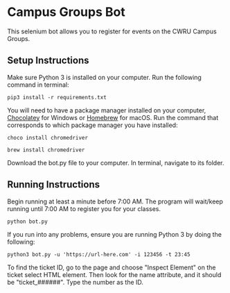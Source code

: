 # Campus Groups Bot #

This selenium bot allows you to register for events on the CWRU Campus Groups.

## Setup Instructions ##
Make sure Python 3 is installed on your computer. Run the following command in terminal:

    pip3 install -r requirements.txt

You will need to have a package manager installed on your computer, [Chocolatey](https://chocolatey.org/) for Windows or [Homebrew](https://brew.sh/) for macOS. Run the command that corresponds to which package manager you have installed:

    choco install chromedriver
<!-- -->
    brew install chromedriver

Download the bot.py file to your computer. In terminal, navigate to its folder. 

## Running Instructions ##
Begin running at least a minute before 7:00 AM. The program will wait/keep running until 7:00 AM to register you for your classes. 

    python bot.py

If you run into any problems, ensure you are running Python 3 by doing the following:

    python3 bot.py -u 'https://url-here.com' -i 123456 -t 23:45

To find the ticket ID, go to the page and choose "Inspect Element" on the ticket select HTML element. Then look for the name attribute, and it should be "ticket_######". Type the number as the ID.